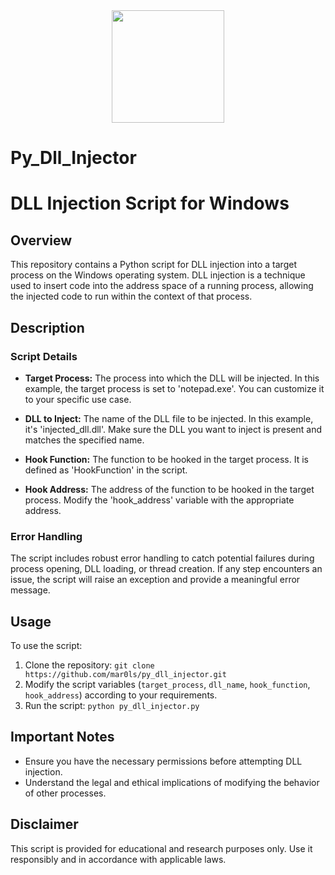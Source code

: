 <div id="header" align="center">
    <img src="https://media2.giphy.com/media/v1.Y2lkPTc5MGI3NjExaWFqNXJ6N25ycjJlYm14c29jbnVwMDVsZWhjZGowNTA2aG90N3lxZiZlcD12MV9pbnRlcm5hbF9naWZfYnlfaWQmY3Q9Zw/NpGgnGZgOHcRvj9fHe/giphy.gif" width="180"/>
</div>


# Py_Dll_Injector

# DLL Injection Script for Windows

## Overview

This repository contains a Python script for DLL injection into a target process on the Windows operating system. DLL injection is a technique used to insert code into the address space of a running process, allowing the injected code to run within the context of that process.

## Description

### Script Details

- **Target Process:** The process into which the DLL will be injected. In this example, the target process is set to 'notepad.exe'. You can customize it to your specific use case.

- **DLL to Inject:** The name of the DLL file to be injected. In this example, it's 'injected_dll.dll'. Make sure the DLL you want to inject is present and matches the specified name.

- **Hook Function:** The function to be hooked in the target process. It is defined as 'HookFunction' in the script.

- **Hook Address:** The address of the function to be hooked in the target process. Modify the 'hook_address' variable with the appropriate address.

### Error Handling

The script includes robust error handling to catch potential failures during process opening, DLL loading, or thread creation. If any step encounters an issue, the script will raise an exception and provide a meaningful error message.

## Usage

To use the script:

1. Clone the repository: `git clone https://github.com/mar0ls/py_dll_injector.git`
2. Modify the script variables (`target_process`, `dll_name`, `hook_function`, `hook_address`) according to your requirements.
3. Run the script: `python py_dll_injector.py`

## Important Notes

- Ensure you have the necessary permissions before attempting DLL injection.
- Understand the legal and ethical implications of modifying the behavior of other processes.

## Disclaimer

This script is provided for educational and research purposes only. Use it responsibly and in accordance with applicable laws.
